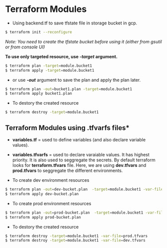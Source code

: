 # Terraform Modules
* Using backend.tf to save tfstate file in storage bucket in gcp.
```bash
$ terraform init --reconfigure
```
*Note: You need to create the tfstate bucket before using it (either from gsutil or from console UI)*

**To use only targeted resource, use *-target* argument.**
```bash
$ terraform plan -target=module.bucket1
$ terraform apply -target=module.bucket1
```
* or use ***-out*** argument to save the plan and apply the plan later.
```bash
$ terraform plan -out=bucket1.plan -target=module.bucket1
$ terraform apply bucket1.plan
```

* To destory the created resource
```bash
$ terraform destroy -target=module.bucket1
```

## Terraform Modules using .tfvarfs files*
* **variables.tf** = used to define variables (and also declare variable values).
* **variables.tfvarfs** = used to declare varaiable values. It has highest priority. It is also used to seggregate the secrets. By default terraform looks for **terraform.tfvars** file.
Here, we are using **dev.tfvars** and **prod.tfvars** to seggregate the different environments.

* To create dev environment resources
```bash
$ terraform plan -out=dev-bucket.plan  -target=module.bucket1 -var-file=dev.tfvars
$ terraform apply dev-bucket.plan
```
* To create prod environment resources
```bash
$ terraform plan -out=prod-bucket.plan  -target=module.bucket1 -var-file=prod.tfvars
$ terraform apply prod-bucket.plan
```
* To destory the created resource
```bash
$ terraform destroy -target=module.bucket1 -var-file=prod.tfvars
$ terraform destroy -target=module.bucket1 -var-file=dev.tfvars
```
